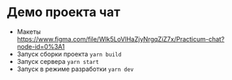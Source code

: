 # Демо проекта чат

- Макеты https://www.figma.com/file/Wlk5LoVlHaZjyNrgqZiZ7x/Practicum-chat?node-id=0%3A1
- Запуск сборки проекта `yarn build`
- Запуск сервера `yarn start`
- Запуск в режиме разработки `yarn dev`
